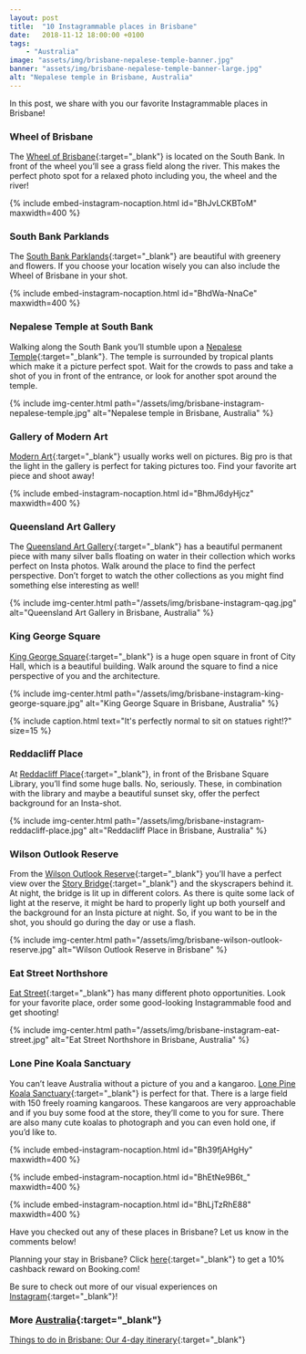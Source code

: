```yaml
---
layout: post
title:  "10 Instagrammable places in Brisbane"
date:   2018-11-12 18:00:00 +0100
tags:
    - "Australia"
image: "assets/img/brisbane-nepalese-temple-banner.jpg"
banner: "assets/img/brisbane-nepalese-temple-banner-large.jpg"
alt: "Nepalese temple in Brisbane, Australia"
---
```


In this post, we share with you our favorite Instagrammable places in Brisbane!

### Wheel of Brisbane

The [Wheel of Brisbane][wheel]{:target="_blank"} is located on the South Bank. In front of the wheel you’ll see a grass field along the river. This makes the perfect photo spot for a relaxed photo including you, the wheel and the river!

{% include embed-instagram-nocaption.html id="BhJvLCKBToM" maxwidth=400 %} 

### South Bank Parklands

The [South Bank Parklands][south bank parklands]{:target="_blank"} are beautiful with greenery and flowers. If you choose your location wisely you can also include the Wheel of Brisbane in your shot.

{% include embed-instagram-nocaption.html id="BhdWa-NnaCe" maxwidth=400 %} 

### Nepalese Temple at South Bank

Walking along the South Bank you’ll stumble upon a [Nepalese Temple][nepalese temple]{:target="_blank"}. The temple is surrounded by tropical plants which make it a picture perfect spot. Wait for the crowds to pass and take a shot of you in front of the entrance, or look for another spot around the temple. 

{% include img-center.html path="/assets/img/brisbane-instagram-nepalese-temple.jpg" alt="Nepalese temple in Brisbane, Australia" %}

### Gallery of Modern Art

[Modern Art][goma]{:target="_blank"} usually works well on pictures. Big pro is that the light in the gallery is perfect for taking pictures too. Find your favorite art piece and shoot away! 

{% include embed-instagram-nocaption.html id="BhmJ6dyHjcz" maxwidth=400 %} 

### Queensland Art Gallery

The [Queensland Art Gallery][qag]{:target="_blank"} has a beautiful permanent piece with many silver balls floating on water in their collection which works perfect on Insta photos. Walk around the place to find the perfect perspective. Don’t forget to watch the other collections as you might find something else interesting as well! 

{% include img-center.html path="/assets/img/brisbane-instagram-qag.jpg" alt="Queensland Art Gallery in Brisbane, Australia" %}

### King George Square

[King George Square][king george square]{:target="_blank"} is a huge open square in front of City Hall, which is a beautiful building. Walk around the square to find a nice perspective of you and the architecture.

{% include img-center.html path="/assets/img/brisbane-instagram-king-george-square.jpg" alt="King George Square in Brisbane, Australia" %}

{% include caption.html text="It's perfectly normal to sit on statues right!?" size=15 %}

### Reddacliff Place

At [Reddacliff Place][reddacliff place]{:target="_blank"}, in front of the Brisbane Square Library, you’ll find some huge balls. No, seriously. These, in combination with the library and maybe a beautiful sunset sky, offer the perfect background for an Insta-shot.

{% include img-center.html path="/assets/img/brisbane-instagram-reddacliff-place.jpg" alt="Reddacliff Place in Brisbane, Australia" %} 

### Wilson Outlook Reserve

From the [Wilson Outlook Reserve][wilson outlook reserve]{:target="_blank"} you’ll have a perfect view over the [Story Bridge][story bridge]{:target="_blank"} and the skyscrapers behind it. At night, the bridge is lit up in different colors. As there is quite some lack of light at the reserve, it might be hard to properly light up both yourself and the background for an Insta picture at night. So, if you want to be in the shot, you should go during the day or use a flash.

{% include img-center.html path="/assets/img/brisbane-wilson-outlook-reserve.jpg" alt="Wilson Outlook Reserve in Brisbane" %}

### Eat Street Northshore

[Eat Street][eat street]{:target="_blank"} has many different photo opportunities. Look for your favorite place, order some good-looking Instagrammable food and get shooting!

{% include img-center.html path="/assets/img/brisbane-instagram-eat-street.jpg" alt="Eat Street Northshore in Brisbane, Australia" %}

### Lone Pine Koala Sanctuary

You can’t leave Australia without a picture of you and a kangaroo. [Lone Pine Koala Sanctuary][lone pine]{:target="_blank"} is perfect for that. There is a large field with 150 freely roaming kangaroos. These kangaroos are very approachable and if you buy some food at the store, they’ll come to you for sure. There are also many cute koalas to photograph and you can even hold one, if you’d like to. 

{% include embed-instagram-nocaption.html id="Bh39fjAHgHy" maxwidth=400 %}

{% include embed-instagram-nocaption.html id="BhEtNe9B6t_" maxwidth=400 %} 

{% include embed-instagram-nocaption.html id="BhLjTzRhE88" maxwidth=400 %} 

Have you checked out any of these places in Brisbane? Let us know in the comments below!

Planning your stay in Brisbane? Click [here][booking.com]{:target="_blank"} to get a 10% cashback reward on Booking.com! 

Be sure to check out more of our visual experiences on [Instagram][instagram]{:target="_blank"}!

### More [Australia][australia]{:target="_blank"}

[Things to do in Brisbane: Our 4-day itinerary][brisbane itinerary]{:target="_blank"}

[instagram]: https://instagram.com/kipamojo 
[booking.com]: https://www.booking.com/s/35_6/joshsn24
[wheel]: https://goo.gl/maps/k2bb4WUZn3t 
[south bank parklands]: https://goo.gl/maps/LtRhu5UJAk32
[nepalese temple]: https://goo.gl/maps/pibxa2kQVjN2
[goma]: https://goo.gl/maps/g3ZAMKhYWGG2
[qag]: https://goo.gl/maps/3rgZXe97Keu
[king george square]: https://goo.gl/maps/A3iprRBQzKm
[reddacliff place]: https://goo.gl/maps/kcqqqF9JyUR2
[wilson outlook reserve]: https://goo.gl/maps/pbPwLh8u9i52
[story bridge]: https://goo.gl/maps/hNCmk9S78Yp
[eat street]: https://goo.gl/maps/9ZZvP35pZqH2
[lone pine]: https://goo.gl/maps/t3UrRAyrfVG2

[australia]: https://kipamojo.world/tags.html#australia
[brisbane itinerary]: https://kipamojo.world/2018/11/05/Things-to-do-in-Brisbane-Our-4-days-itinerary.html 
